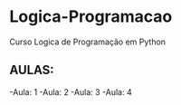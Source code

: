 # Logica-Programacao
 Curso Logica de Programação em Python

## AULAS:
-Aula: 1
-Aula: 2
-Aula: 3
-Aula: 4
